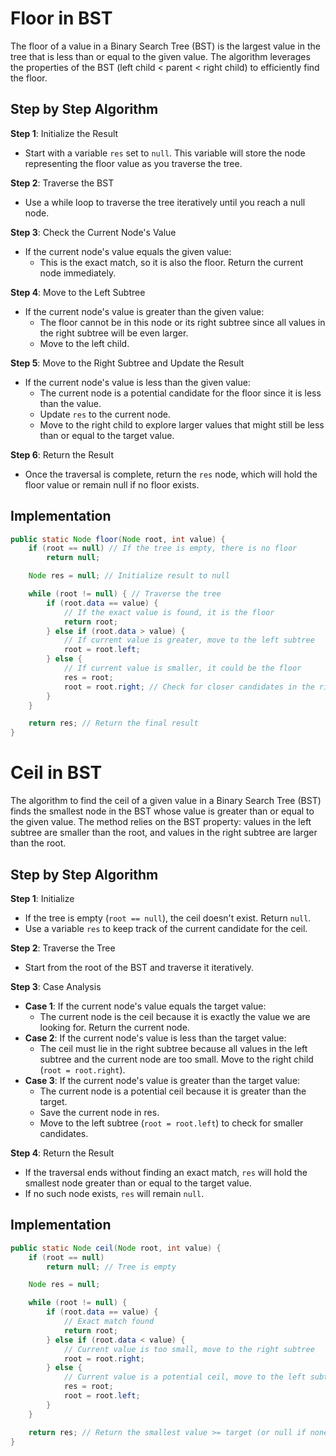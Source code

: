 # Floor in BST

The floor of a value in a Binary Search Tree (BST) is the largest value in the tree that is less than or equal to the given value. The algorithm leverages the properties of the BST (left child < parent < right child) to efficiently find the floor.

## Step by Step Algorithm

**Step 1**: Initialize the Result

- Start with a variable `res` set to `null`. This variable will store the node representing the floor value as you traverse the tree.

**Step 2**: Traverse the BST

- Use a while loop to traverse the tree iteratively until you reach a null node.

**Step 3**: Check the Current Node's Value

- If the current node's value equals the given value:
  - This is the exact match, so it is also the floor. Return the current node immediately.

**Step 4**: Move to the Left Subtree

- If the current node's value is greater than the given value:
  - The floor cannot be in this node or its right subtree since all values in the right subtree will be even larger.
  - Move to the left child.

**Step 5**: Move to the Right Subtree and Update the Result

- If the current node's value is less than the given value:
  - The current node is a potential candidate for the floor since it is less than the value.
  - Update `res` to the current node.
  - Move to the right child to explore larger values that might still be less than or equal to the target value.

**Step 6**: Return the Result

- Once the traversal is complete, return the `res` node, which will hold the floor value or remain null if no floor exists.

## Implementation

```java
public static Node floor(Node root, int value) {
    if (root == null) // If the tree is empty, there is no floor
        return null;

    Node res = null; // Initialize result to null

    while (root != null) { // Traverse the tree
        if (root.data == value) {
            // If the exact value is found, it is the floor
            return root;
        } else if (root.data > value) {
            // If current value is greater, move to the left subtree
            root = root.left;
        } else {
            // If current value is smaller, it could be the floor
            res = root;
            root = root.right; // Check for closer candidates in the right subtree
        }
    }

    return res; // Return the final result
}
```

# Ceil in BST

The algorithm to find the ceil of a given value in a Binary Search Tree (BST) finds the smallest node in the BST whose value is greater than or equal to the given value. The method relies on the BST property: values in the left subtree are smaller than the root, and values in the right subtree are larger than the root.

## Step by Step Algorithm

**Step 1**: Initialize

- If the tree is empty (`root == null`), the ceil doesn't exist. Return `null`.
- Use a variable `res` to keep track of the current candidate for the ceil.

**Step 2**: Traverse the Tree

- Start from the root of the BST and traverse it iteratively.

**Step 3**: Case Analysis

- **Case 1**: If the current node's value equals the target value:
  - The current node is the ceil because it is exactly the value we are looking for. Return the current node.
- **Case 2**: If the current node's value is less than the target value:
  - The ceil must lie in the right subtree because all values in the left subtree and the current node are too small. Move to the right child (`root = root.right`).
- **Case 3**: If the current node's value is greater than the target value:
  - The current node is a potential ceil because it is greater than the target.
  - Save the current node in res.
  - Move to the left subtree (`root = root.left`) to check for smaller candidates.

**Step 4**: Return the Result

- If the traversal ends without finding an exact match, `res` will hold the smallest node greater than or equal to the target value.
- If no such node exists, `res` will remain `null`.

## Implementation

```java
public static Node ceil(Node root, int value) {
    if (root == null)
        return null; // Tree is empty

    Node res = null;

    while (root != null) {
        if (root.data == value) {
            // Exact match found
            return root;
        } else if (root.data < value) {
            // Current value is too small, move to the right subtree
            root = root.right;
        } else {
            // Current value is a potential ceil, move to the left subtree
            res = root;
            root = root.left;
        }
    }

    return res; // Return the smallest value >= target (or null if none found)
}
```

